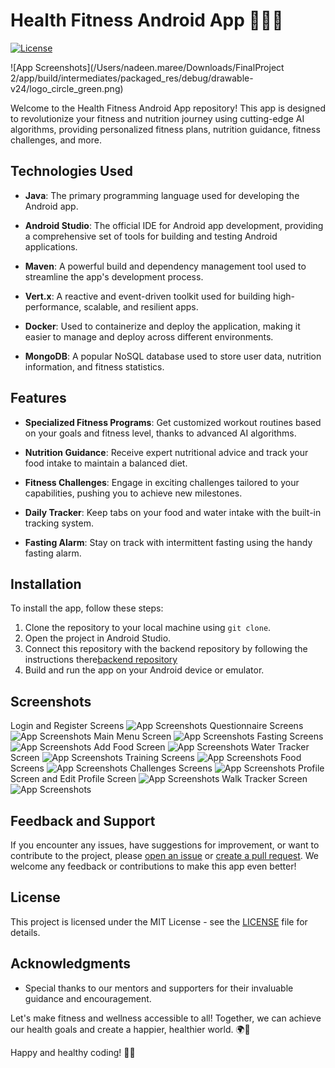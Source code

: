 # Health Fitness Android App 🏋️‍♂️🍏

[![License](https://img.shields.io/badge/license-MIT-blue.svg)](https://opensource.org/licenses/MIT)

![App Screenshots](/Users/nadeen.maree/Downloads/FinalProject 2/app/build/intermediates/packaged_res/debug/drawable-v24/logo_circle_green.png)

Welcome to the Health Fitness Android App repository! This app is designed to revolutionize your fitness and nutrition journey using cutting-edge AI algorithms, providing personalized fitness plans, nutrition guidance, fitness challenges, and more.

## Technologies Used

- **Java**: The primary programming language used for developing the Android app.

- **Android Studio**: The official IDE for Android app development, providing a comprehensive set of tools for building and testing Android applications.

- **Maven**: A powerful build and dependency management tool used to streamline the app's development process.

- **Vert.x**: A reactive and event-driven toolkit used for building high-performance, scalable, and resilient apps.

- **Docker**: Used to containerize and deploy the application, making it easier to manage and deploy across different environments.

- **MongoDB**: A popular NoSQL database used to store user data, nutrition information, and fitness statistics.

## Features

- **Specialized Fitness Programs**: Get customized workout routines based on your goals and fitness level, thanks to advanced AI algorithms.

- **Nutrition Guidance**: Receive expert nutritional advice and track your food intake to maintain a balanced diet.

- **Fitness Challenges**: Engage in exciting challenges tailored to your capabilities, pushing you to achieve new milestones.

- **Daily Tracker**: Keep tabs on your food and water intake with the built-in tracking system.

- **Fasting Alarm**: Stay on track with intermittent fasting using the handy fasting alarm.

## Installation

To install the app, follow these steps:

1. Clone the repository to your local machine using `git clone`.
2. Open the project in Android Studio.
3. Connect this repository with the backend repository by following the instructions there[backend repository](https://github.com/AstarKeret/final-project-backend)
4. Build and run the app on your Android device or emulator.

## Screenshots

Login and Register Screens
![App Screenshots](/Users/nadeen.maree/Pictures/picture1.png)
Questionnaire Screens
![App Screenshots](/Users/nadeen.maree/Pictures/picture2.png)
Main Menu Screen
![App Screenshots](/Users/nadeen.maree/Pictures/picture3.png)
Fasting Screens
![App Screenshots](/Users/nadeen.maree/Pictures/picture4.png)
Add Food Screen
![App Screenshots](/Users/nadeen.maree/Pictures/picture5.png)
Water Tracker Screen
![App Screenshots](/Users/nadeen.maree/Pictures/picture6.png)
Training Screens
![App Screenshots](/Users/nadeen.maree/Pictures/picture7.png)
Food Screens
![App Screenshots](/Users/nadeen.maree/Pictures/picture8.png)
Challenges Screens
![App Screenshots](/Users/nadeen.maree/Pictures/picture9.png)
Profile Screen and Edit Profile Screen
![App Screenshots](/Users/nadeen.maree/Pictures/picture10.png)
Walk Tracker Screen
![App Screenshots](/Users/nadeen.maree/Pictures/picture11.png)


## Feedback and Support

If you encounter any issues, have suggestions for improvement, or want to contribute to the project, please [open an issue](https://github.com/nadeen-maree/health-fitness-android-app/issues) or [create a pull request](https://github.com/nadeen-maree/health-fitness-android-app/pulls). We welcome any feedback or contributions to make this app even better!

## License

This project is licensed under the MIT License - see the [LICENSE](/LICENSE) file for details.

## Acknowledgments

- Special thanks to our mentors and supporters for their invaluable guidance and encouragement.

Let's make fitness and wellness accessible to all! Together, we can achieve our health goals and create a happier, healthier world. 🌍💚

Happy and healthy coding! 🚀🌟

